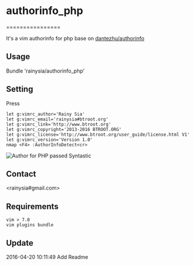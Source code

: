 # authorinfo_php
================

It's a vim authorinfo for php base on [dantezhu/authorinfo](https://github.com/dantezhu/authorinfo)

Usage
------------------------------
Bundle 'rainysia/authorinfo_php'

Setting
------------------------------
Press <F4>
```
let g:vimrc_author='Rainy Sia'
let g:vimrc_email='rainysia#btroot.org'
let g:vimrc_link='http://www.btroot.org'
let g:vimrc_copyright='2013-2016 BTROOT.ORG' 
let g:vimrc_license='http://www.btroot.org/user_guide/license.html V1'
let g:vimrc_version='Version 1.0'
nmap <F4> :AuthorInfoDetect<cr>
```
![Author for PHP passed Syntastic](https://cloud.githubusercontent.com/assets/1259324/14661529/e39854ba-06e0-11e6-8de1-c0af9bbc5c45.png)

Contact
----------------------------------------
<rainysia#gmail.com>


Requirements
----------------------------------------

    vim > 7.0
    vim plugins bundle


Update
----------------------------------------
2016-04-20 10:11:49 Add Readme<br />
